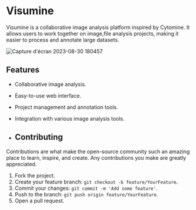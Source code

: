 # Visumine

Visumine is a collaborative image analysis platform inspired by Cytomine. It allows users to work together on image,file analysis projects, making it easier to process and annotate large datasets.

![Capture d'écran 2023-08-30 180457](https://github.com/Badr-Ait-Hammou/stage-front/assets/121731124/2f19b202-0dde-4bef-ace5-fed7b597e117)

## Features

- Collaborative image analysis.
- Easy-to-use web interface.
- Project management and annotation tools.
- Integration with various image analysis tools.

- ## Contributing

Contributions are what make the open-source community such an amazing place to learn, inspire, and create. Any contributions you make are greatly appreciated.

1. Fork the project.
2. Create your feature branch: `git checkout -b feature/YourFeature`.
3. Commit your changes: `git commit -m 'Add some feature'`.
4. Push to the branch: `git push origin feature/YourFeature`.
5. Open a pull request.
